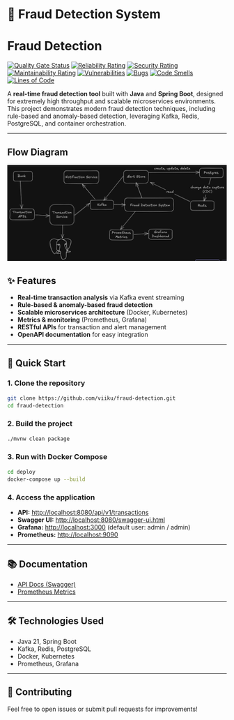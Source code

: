 # 🚨 Fraud Detection System

# Fraud Detection

[![Quality Gate Status](https://sonarcloud.io/api/project_badges/measure?project=viiku_fraud-detection&metric=alert_status)](https://sonarcloud.io/summary/new_code?id=viiku_fraud-detection)
[![Reliability Rating](https://sonarcloud.io/api/project_badges/measure?project=viiku_fraud-detection&metric=reliability_rating)](https://sonarcloud.io/summary/new_code?id=viiku_fraud-detection)
[![Security Rating](https://sonarcloud.io/api/project_badges/measure?project=viiku_fraud-detection&metric=security_rating)](https://sonarcloud.io/summary/new_code?id=viiku_fraud-detection)
[![Maintainability Rating](https://sonarcloud.io/api/project_badges/measure?project=viiku_fraud-detection&metric=sqale_rating)](https://sonarcloud.io/summary/new_code?id=viiku_fraud-detection)
[![Vulnerabilities](https://sonarcloud.io/api/project_badges/measure?project=viiku_fraud-detection&metric=vulnerabilities)](https://sonarcloud.io/summary/new_code?id=viiku_fraud-detection)
[![Bugs](https://sonarcloud.io/api/project_badges/measure?project=viiku_fraud-detection&metric=bugs)](https://sonarcloud.io/summary/new_code?id=viiku_fraud-detection)
[![Code Smells](https://sonarcloud.io/api/project_badges/measure?project=viiku_fraud-detection&metric=code_smells)](https://sonarcloud.io/summary/new_code?id=viiku_fraud-detection)
[![Lines of Code](https://sonarcloud.io/api/project_badges/measure?project=viiku_fraud-detection&metric=ncloc)](https://sonarcloud.io/summary/new_code?id=viiku_fraud-detection)


A **real-time fraud detection tool** built with **Java** and **Spring Boot**, designed for extremely high throughput and scalable microservices environments. This project demonstrates modern fraud detection techniques, including rule-based and anomaly-based detection, leveraging Kafka, Redis, PostgreSQL, and container orchestration.

---
## Flow Diagram
![img.png](arch.png)

## ✨ Features

- **Real-time transaction analysis** via Kafka event streaming
- **Rule-based & anomaly-based fraud detection**
- **Scalable microservices architecture** (Docker, Kubernetes)
- **Metrics & monitoring** (Prometheus, Grafana)
- **RESTful APIs** for transaction and alert management
- **OpenAPI documentation** for easy integration

---

## 🚀 Quick Start

### 1. Clone the repository

```sh
git clone https://github.com/viiku/fraud-detection.git
cd fraud-detection
```

### 2. Build the project

```sh
./mvnw clean package
```

### 3. Run with Docker Compose

```sh
cd deploy
docker-compose up --build
```

### 4. Access the application

- **API:** [http://localhost:8080/api/v1/transactions](http://localhost:8080/api/v1/transactions)
- **Swagger UI:** [http://localhost:8080/swagger-ui.html](http://localhost:8080/swagger-ui.html)
- **Grafana:** [http://localhost:3000](http://localhost:3000) (default user: admin / admin)
- **Prometheus:** [http://localhost:9090](http://localhost:9090)

---

## 📚 Documentation

- [API Docs (Swagger)](http://localhost:8080/swagger-ui.html)
- [Prometheus Metrics](http://localhost:8080/actuator/prometheus)

---

## 🛠️ Technologies Used

- Java 21, Spring Boot
- Kafka, Redis, PostgreSQL
- Docker, Kubernetes
- Prometheus, Grafana

---

## 🤝 Contributing

Feel free to open issues or submit pull requests for improvements!